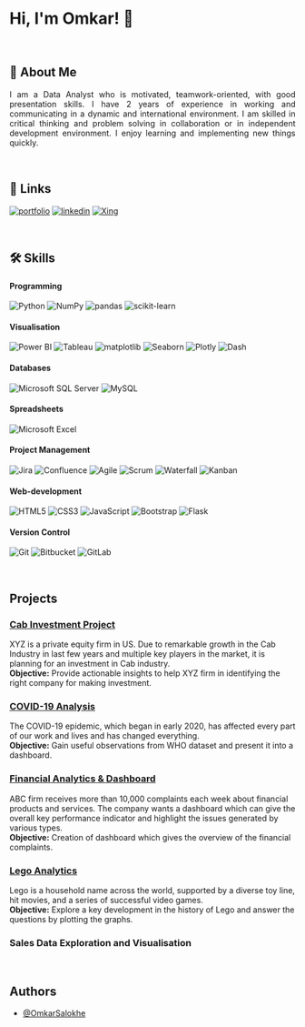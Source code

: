 # Hi, I'm Omkar! 👋
<br>

## 🚀 About Me
<p align="justify">
I am a Data Analyst who is motivated, teamwork-oriented, with good presentation skills. I have 2 years of experience in working and communicating in a dynamic and international environment. I am skilled in critical thinking and problem solving in collaboration or in independent development environment. I enjoy learning and implementing new things quickly.
</p>

<br>

## 🔗 Links

[![portfolio](https://img.shields.io/badge/my_portfolio-000?style=for-the-badge&logo=ko-fi&logoColor=white)](https://omkar2611.github.io/omkarsalokhe/)
[![linkedin](https://img.shields.io/badge/linkedin-0A66C2?style=for-the-badge&logo=linkedin&logoColor=white)](https://www.linkedin.com/in/omkar-salokhe/)
[![Xing](https://img.shields.io/static/v1?style=for-the-badge&message=Xing&color=006567&logo=Xing&logoColor=FFFFFF&label=)](https://www.xing.com/profile/OmkarPrakash_Salokhe/cv)

<br>

## 🛠 Skills

#### Programming
![Python](https://img.shields.io/static/v1?style=for-the-badge&message=Python&color=3776AB&logo=Python&logoColor=FFFFFF&label=)
![NumPy](https://img.shields.io/static/v1?style=for-the-badge&message=NumPy&color=013243&logo=NumPy&logoColor=FFFFFF&label=)
![pandas](https://img.shields.io/static/v1?style=for-the-badge&message=pandas&color=150458&logo=pandas&logoColor=FFFFFF&label=)
![scikit-learn](https://img.shields.io/static/v1?style=for-the-badge&message=scikit-learn&color=222222&logo=scikit-learn&logoColor=F7931E&label=)

#### Visualisation
![Power BI](https://img.shields.io/static/v1?style=for-the-badge&message=Power+BI&color=222222&logo=Power+BI&logoColor=F2C811&label=)
![Tableau](https://img.shields.io/static/v1?style=for-the-badge&message=Tableau&color=E97627&logo=Tableau&logoColor=FFFFFF&label=)
![matplotlib](https://img.shields.io/badge/matplotlib-black?style=for-the-badge&logo=Linear)
![Seaborn](https://img.shields.io/badge/Seaborn-9cf?style=for-the-badge&logo=Shazam)
![Plotly](https://img.shields.io/static/v1?style=for-the-badge&message=Plotly&color=3F4F75&logo=Plotly&logoColor=FFFFFF&label=)
![Dash](https://img.shields.io/static/v1?style=for-the-badge&message=Dash&color=008DE4&logo=Dash&logoColor=FFFFFF&label=)


#### Databases
![Microsoft SQL Server](https://img.shields.io/static/v1?style=for-the-badge&message=Microsoft+SQL+Server&color=CC2927&logo=Microsoft+SQL+Server&logoColor=FFFFFF&label=)
![MySQL](https://img.shields.io/static/v1?style=for-the-badge&message=MySQL&color=4479A1&logo=MySQL&logoColor=FFFFFF&label=)

#### Spreadsheets
![Microsoft Excel](https://img.shields.io/static/v1?style=for-the-badge&message=Microsoft+Excel&color=217346&logo=Microsoft+Excel&logoColor=FFFFFF&label=)

#### Project Management
![Jira](https://img.shields.io/static/v1?style=for-the-badge&message=Jira&color=0052CC&logo=Jira&logoColor=FFFFFF&label=)
![Confluence](https://img.shields.io/static/v1?style=for-the-badge&message=Confluence&color=172B4D&logo=Confluence&logoColor=FFFFFF&label=)
![Agile](https://img.shields.io/badge/Agile-yellow?style=for-the-badge&logo=Teespring)
![Scrum](https://img.shields.io/badge/Agile%20Scrum-informational?style=for-the-badge&logo=Simkl)
![Waterfall](https://img.shields.io/badge/Waterfall-inactive?style=for-the-badge&logo=Coderwall)
![Kanban](https://img.shields.io/badge/Kanban-orange?style=for-the-badge&logo=Kibana)

#### Web-development
![HTML5](https://img.shields.io/static/v1?style=for-the-badge&message=HTML5&color=E34F26&logo=HTML5&logoColor=FFFFFF&label=)
![CSS3](https://img.shields.io/static/v1?style=for-the-badge&message=CSS3&color=1572B6&logo=CSS3&logoColor=FFFFFF&label=)
![JavaScript](https://img.shields.io/static/v1?style=for-the-badge&message=JavaScript&color=222222&logo=JavaScript&logoColor=F7DF1E&label=)
![Bootstrap](https://img.shields.io/static/v1?style=for-the-badge&message=Bootstrap&color=7952B3&logo=Bootstrap&logoColor=FFFFFF&label=)
![Flask](https://img.shields.io/static/v1?style=for-the-badge&message=Flask&color=000000&logo=Flask&logoColor=FFFFFF&label=)

#### Version Control
![Git](https://img.shields.io/static/v1?style=for-the-badge&message=Git&color=F05032&logo=Git&logoColor=FFFFFF&label=)
![Bitbucket](https://img.shields.io/static/v1?style=for-the-badge&message=Bitbucket&color=0052CC&logo=Bitbucket&logoColor=FFFFFF&label=)
![GitLab](https://img.shields.io/static/v1?style=for-the-badge&message=GitLab&color=FC6D26&logo=GitLab&logoColor=FFFFFF&label=)

<br>


## Projects

### [Cab Investment Project](https://github.com/omkar2611/Projects/tree/main/Cab%20Investment%20Project)
XYZ is a private equity firm in US. Due to remarkable growth in the Cab Industry in last few years and multiple key players in the market, it is planning for an investment in Cab industry.<br>
**Objective:** Provide actionable insights to help XYZ firm in identifying the right company for making investment.

### [COVID-19 Analysis](https://github.com/omkar2611/Projects/tree/main/COVID-19%20Analysis)
The COVID-19 epidemic, which began in early 2020, has affected every part of our work and lives and has changed everything.<br>
**Objective:** Gain useful observations from WHO dataset and present it into a dashboard.

### [Financial Analytics & Dashboard](https://github.com/omkar2611/Projects/tree/main/Financial%20Analytics%20%20and%20Dashboard)
ABC firm receives more than 10,000 complaints each week about financial products and services. The company wants a dashboard which can give the overall key performance indicator and highlight the issues generated by various types.<br>
**Objective:** Creation of dashboard which gives the overview of the financial complaints. 


### [Lego Analytics](https://github.com/omkar2611/Projects/tree/main/Lego%20Analytics)
Lego is a household name across the world, supported by a diverse toy line, hit movies, and a series of successful video games.<br>
**Objective:** Explore a key development in the history of Lego and answer the questions by plotting the graphs.

### Sales Data Exploration and Visualisation



<br>

## Authors

- [@OmkarSalokhe](https://github.com/omkar2611)



